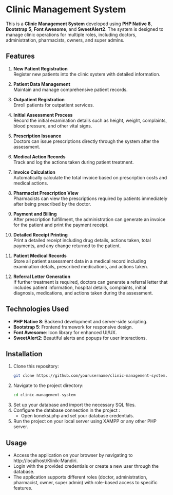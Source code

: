 # Clinic Management System

This is a **Clinic Management System** developed using **PHP Native 8**, **Bootstrap 5**, **Font Awesome**, and **SweetAlert2**. The system is designed to manage clinic operations for multiple roles, including doctors, administration, pharmacists, owners, and super admins.

## Features

1. **New Patient Registration**  
   Register new patients into the clinic system with detailed information.
   
2. **Patient Data Management**  
   Maintain and manage comprehensive patient records.

3. **Outpatient Registration**  
   Enroll patients for outpatient services.

4. **Initial Assessment Process**  
   Record the initial examination details such as height, weight, complaints, blood pressure, and other vital signs.

5. **Prescription Issuance**  
   Doctors can issue prescriptions directly through the system after the assessment.

6. **Medical Action Records**  
   Track and log the actions taken during patient treatment.

7. **Invoice Calculation**  
   Automatically calculate the total invoice based on prescription costs and medical actions.

8. **Pharmacist Prescription View**  
   Pharmacists can view the prescriptions required by patients immediately after being prescribed by the doctor.

9. **Payment and Billing**  
   After prescription fulfillment, the administration can generate an invoice for the patient and print the payment receipt.

10. **Detailed Receipt Printing**  
    Print a detailed receipt including drug details, actions taken, total payments, and any change returned to the patient.

11. **Patient Medical Records**  
    Store all patient assessment data in a medical record including examination details, prescribed medications, and actions taken.

12. **Referral Letter Generation**  
    If further treatment is required, doctors can generate a referral letter that includes patient information, hospital details, complaints, initial diagnosis, medications, and actions taken during the assessment.

## Technologies Used

- **PHP Native 8**: Backend development and server-side scripting.
- **Bootstrap 5**: Frontend framework for responsive design.
- **Font Awesome**: Icon library for enhanced UI/UX.
- **SweetAlert2**: Beautiful alerts and popups for user interactions.

## Installation

1. Clone this repository:
   ```bash
   git clone https://github.com/yourusername/clinic-management-system.git
2. Navigate to the project directory:
   ```bash
   cd clinic-management-system
3. Set up your database and import the necessary SQL files.
4. Configure the database connection in the project :
   - Open koneksi.php and set your database credentials.
5. Run the project on your local server using XAMPP or any other PHP server.

## Usage

- Access the application on your browser by navigating to http://localhost/Klinik-Mandiri.
- Login with the provided credentials or create a new user through the database.
- The application supports different roles (doctor, administration, pharmacist, owner, super admin) with role-based access to specific features.
